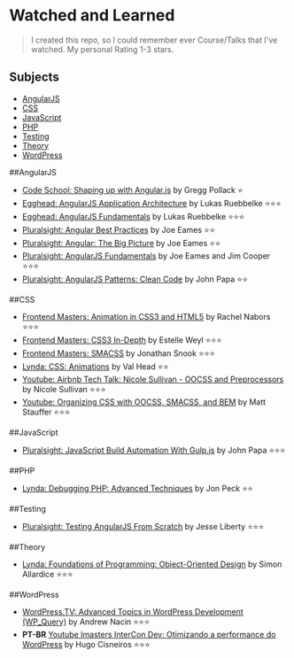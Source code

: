 # Watched and Learned
> I created this repo, so I could remember ever Course/Talks that I've watched.
> My personal Rating 1-3 stars.

Subjects
-----------------
* [AngularJS](#angularjs)
* [CSS](#css)
* [JavaScript](#javascript)
* [PHP](#php)
* [Testing](#testing)
* [Theory](#theory)
* [WordPress](#wordpress)


##AngularJS
* [Code School: Shaping up with Angular.js](https://www.codeschool.com/courses/shaping-up-with-angular-js) by Gregg Pollack :star:
* [Egghead: AngularJS Application Architecture](https://egghead.io/series/angularjs-application-architecture) by Lukas Ruebbelke :star::star::star:
* [Egghead: AngularJS Fundamentals](https://egghead.io/series/angularjs-app-from-scratch-getting-started) by Lukas Ruebbelke :star::star::star:
* [Pluralsight: Angular Best Practices](http://www.pluralsight.com/courses/angular-best-practices) by Joe Eames :star::star:
* [Pluralsight: Angular: The Big Picture](http://www.pluralsight.com/courses/angular-big-picture) by Joe Eames :star::star:
* [Pluralsight: AngularJS Fundamentals](http://www.pluralsight.com/courses/angularjs-fundamentals) by Joe Eames and Jim Cooper :star::star::star:
* [Pluralsight: AngularJS Patterns: Clean Code](http://www.pluralsight.com/courses/angularjs-patterns-clean-code) by John Papa :star::star:

##CSS
* [Frontend Masters: Animation in CSS3 and HTML5](https://frontendmasters.com/courses/animation-storytelling-html5-css3/) by Rachel Nabors :star::star::star:
* [Frontend Masters: CSS3 In-Depth](https://frontendmasters.com/courses/css3-in-depth/) by Estelle Weyl :star::star::star:
* [Frontend Masters: SMACSS](https://frontendmasters.com/courses/smacss/) by Jonathan Snook :star::star::star:
* [Lynda: CSS: Animations](http://www.lynda.com/CSS-tutorials/CSS-Animations/115434-2.html) by Val Head :star::star:
* [Youtube: Airbnb Tech Talk: Nicole Sullivan - OOCSS and Preprocessors](https://www.youtube.com/watch?v=GhX8iPcDSsI)  by Nicole Sullivan :star::star::star:
* [Youtube: Organizing CSS with OOCSS, SMACSS, and BEM](https://www.youtube.com/watch?v=IKFq2cSbQ4Q) by Matt Stauffer :star::star::star:

##JavaScript
* [Pluralsight: JavaScript Build Automation With Gulp.js](http://www.pluralsight.com/courses/javascript-build-automation-gulpjs) by John Papa :star::star::star: 


##PHP
* [Lynda: Debugging PHP: Advanced Techniques](http://www.lynda.com/PHP-tutorials/Debugging-PHP-Advanced-Techniques/112414-2.html) by Jon Peck :star::star:


##Testing
* [Pluralsight: Testing AngularJS From Scratch](http://www.pluralsight.com/courses/testing-angularjs-from-scratch) by Jesse Liberty :star::star::star:

##Theory
* [Lynda: Foundations of Programming: Object-Oriented Design](http://www.lynda.com/Programming-tutorials/Foundations-Programming-Object-Oriented-Design/96949-2.html) by Simon Allardice :star::star::star:

##WordPress
* [WordPress.TV: Advanced Topics in WordPress Development (WP_Query)](http://wordpress.tv/2013/03/15/andrew-nacin-wp_query-wordpress-in-depth/) by Andrew Nacin :star::star::star:
* **PT-BR** [Youtube Imasters InterCon Dev: Otimizando a performance do WordPress](https://www.youtube.com/watch?v=7v9ve3mnyec) by Hugo Cisneiros :star::star::star:
